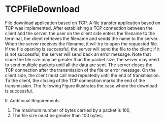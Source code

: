 # TCPFileDownload
File download application based on TCP. A file transfer application based on TCP was implemented. 
After establishing a TCP connection between the client and the server, the user on the client
side enters the filename to the terminal, the client retrieves the filename and sends the name
to the server. When the server receives the filename, it will try to open the requested file. If
the file opening is successful, the server will send the file to the client; if it is not successful,
the server will send back an error message. Note that since the file size may be greater than
the packet size, the server may need to send multiple packets until all the data are sent. The
server closes the TCP connection after the transmission of the file or error message. On the
client side, the client must call read repeatedly until the end of transmission. To the client,
the closing of the TCP connection marks the end of the transmission. The following Figure
illustrates the case where the download is successful.

II. Additional Requirements
1. The maximum number of bytes carried by a packet is 100;
2. The file size must be greater than 100 bytes;

